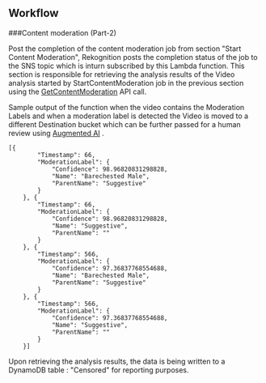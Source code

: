 ## **Workflow**
###Content moderation (Part-2)



Post the completion of the content moderation job from section "Start Content Moderation", Rekognition posts the completion status of the job to the SNS topic which is inturn subscribed by this Lambda function. This section is responsible for retrieving the analysis results of the Video analysis started by StartContentModeration job in the previous section using the [GetContentModeration](https://docs.aws.amazon.com/rekognition/latest/APIReference/API_GetContentModeration.html) API call.

Sample output of the function when the video contains the Moderation Labels and when a moderation label is detected the Video is moved to a different Destination bucket which can be further passed for a human review using [Augmented AI](https://docs.aws.amazon.com/sagemaker/latest/dg/a2i-rekognition-task-type.html) .

```
[{
		"Timestamp": 66,
		"ModerationLabel": {
			"Confidence": 98.96820831298828,
			"Name": "Barechested Male",
			"ParentName": "Suggestive"
		}
	}, {
		"Timestamp": 66,
		"ModerationLabel": {
			"Confidence": 98.96820831298828,
			"Name": "Suggestive",
			"ParentName": ""
		}
	}, {
		"Timestamp": 566,
		"ModerationLabel": {
			"Confidence": 97.36837768554688,
			"Name": "Barechested Male",
			"ParentName": "Suggestive"
		}
	}, {
		"Timestamp": 566,
		"ModerationLabel": {
			"Confidence": 97.36837768554688,
			"Name": "Suggestive",
			"ParentName": ""
		}
	}]
```
Upon retrieving the analysis results, the data is being written to a DynamoDB table : "Censored" for reporting purposes.

